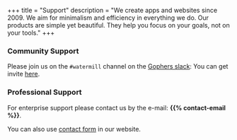 +++
title = "Support"
description = "We create apps and websites since 2009. We aim for minimalism and efficiency in everything we do. Our products are simple yet beautiful. They help you focus on your goals, not on your tools."
+++

### Community Support

Please join us on the `#watermill` channel on the [Gophers slack](https://gophers.slack.com/): You can get invite [here](https://gophersinvite.herokuapp.com/).

### Professional Support

For enterprise support please contact us by the e-mail: **{{% contact-email %}}**.

You can also use [contact form](https://threedotslabs.com/#contact-form) in our website.
